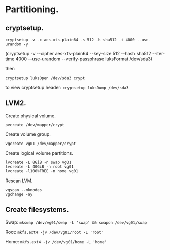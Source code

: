 # Partitioning.

## cryptsetup.

`cryptsetup -v -c aes-xts-plain64 -s 512 -h sha512 -i 4000 --use-urandom -y`

(cryptsetup -v --cipher aes-xts-plain64 --key-size 512 --hash sha512 --iter-time 4000 --use-urandom --verify-passphrase luksFormat /dev/sda3)

then

`cryptsetup luksOpen /dev/sda3 crypt`

to view cryptsetup header: `cryptsetup luksDump /dev/sda3`

## LVM2.

Create physical volume.

`pvcreate /dev/mapper/crypt`

Create volume group.

`vgcreate vg01 /dev/mapper/crypt`

Create logical volume partitions.

```
lvcreate -L 8GiB -n swap vg01
lvcreate -L 40GiB -n root vg01
lvcreate -l100%FREE -n home vg01
```

Rescan LVM.

```
vgscan --mknodes
vgchange -ay
```

## Create filesystems.

Swap: `mkswap /dev/vg01/swap -L 'swap' && swapon /dev/vg01/swap`

Root: `mkfs.ext4 -jv /dev/vg01/root -L 'root'`

Home: `mkfs.ext4 -jv /dev/vg01/home -L 'home'`

